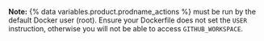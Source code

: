 **Note:** {% data variables.product.prodname_actions %} must be run by the default Docker user (root). Ensure your Dockerfile does not set the `USER` instruction, otherwise you will not be able to access `GITHUB_WORKSPACE`.
